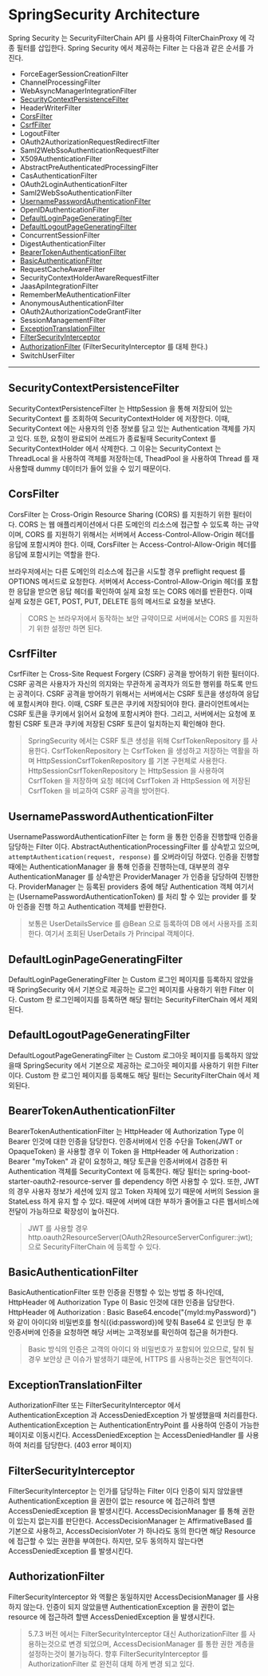 # SpringSecurity Architecture

Spring Security 는 SecurityFilterChain API 를 사용하여 FilterChainProxy 에 각종 필터를 삽입한다.
Spring Security 에서 제공하는 Filter 는 다음과 같은 순서를 가진다.

- ForceEagerSessionCreationFilter
- ChannelProcessingFilter
- WebAsyncManagerIntegrationFilter
- [SecurityContextPersistenceFilter](#securitycontextpersistencefilter)
- HeaderWriterFilter
- [CorsFilter](#corsfilter)
- [CsrfFilter](#csrffilter)
- LogoutFilter
- OAuth2AuthorizationRequestRedirectFilter
- Saml2WebSsoAuthenticationRequestFilter
- X509AuthenticationFilter
- AbstractPreAuthenticatedProcessingFilter
- CasAuthenticationFilter
- OAuth2LoginAuthenticationFilter
- Saml2WebSsoAuthenticationFilter
- [UsernamePasswordAuthenticationFilter](#usernamepasswordauthenticationfilter)
- OpenIDAuthenticationFilter
- [DefaultLoginPageGeneratingFilter](#defaultloginpagegeneratingfilter)
- [DefaultLogoutPageGeneratingFilter](#defaultlogoutpagegeneratingfilter)
- ConcurrentSessionFilter
- DigestAuthenticationFilter
- [BearerTokenAuthenticationFilter](#bearertokenauthenticationfilter)
- [BasicAuthenticationFilter](#basicauthenticationfilter)
- RequestCacheAwareFilter
- SecurityContextHolderAwareRequestFilter
- JaasApiIntegrationFilter
- RememberMeAuthenticationFilter
- AnonymousAuthenticationFilter
- OAuth2AuthorizationCodeGrantFilter
- SessionManagementFilter
- [ExceptionTranslationFilter](#exceptiontranslationfilter)
- [FilterSecurityInterceptor](#filtersecurityinterceptor)
- [AuthorizationFilter](#authorizationfilter) (FilterSecurityInterceptor 를 대체 한다.)
- SwitchUserFilter

___
## SecurityContextPersistenceFilter
SecurityContextPersistenceFilter 는 HttpSession 을 통해 저장되어 있는 SecurityContext 를 조회하여
SecurityContextHolder 에 저장한다. 이때, SecurityContext 에는 사용자의 인증 정보를 담고 있는 Authentication 객체를 가지고 있다.
또한, 요청이 완료되어 쓰레드가 종료될때 SecurityContext 를 SecurityContextHolder 에서 삭제한다.
그 이유는 SecurityContext 는 ThreadLocal 을 사용하여 객체를 저장하는데, 
TheadPool 을 사용하여 Thread 를 재사용할때 dummy 데이터가 들어 있을 수 있기 때문이다.

## CorsFilter
CorsFilter 는 Cross-Origin Resource Sharing (CORS) 를 지원하기 위한 필터이다.
CORS 는 웹 애플리케이션에서 다른 도메인의 리소스에 접근할 수 있도록 하는 규약이며, 
CORS 를 지원하기 위해서는 서버에서 Access-Control-Allow-Origin 헤더를 응답에 포함시켜야 한다.
이때, CorsFilter 는 Access-Control-Allow-Origin 헤더를 응답에 포함시키는 역할을 한다.

브라우저에서는 다른 도메인의 리소스에 접근을 시도할 경우 preflight request 를 OPTIONS 메서드로 요청한다.
서버에서 Access-Control-Allow-Origin 헤더를 포함한 응답을 받으면 응답 헤더를 확인하여 실제 요청 또는 CORS 에러를 반환한다.
이때 실제 요청은 GET, POST, PUT, DELETE 등의 메서드로 요청을 보낸다.
> CORS 는 브라우저에서 동작하는 보안 규약이므로 서버에서는 CORS 를 지원하기 위한 설정만 하면 된다.

## CsrfFilter
CsrfFilter 는 Cross-Site Request Forgery (CSRF) 공격을 방어하기 위한 필터이다.
CSRF 공격은 사용자가 자신의 의지와는 무관하게 공격자가 의도한 행위를 하도록 만드는 공격이다.
CSRF 공격을 방어하기 위해서는 서버에서는 CSRF 토큰을 생성하여 응답에 포함시켜야 한다.
이때, CSRF 토큰은 쿠키에 저장되어야 한다.
클라이언트에서는 CSRF 토큰을 쿠키에서 읽어서 요청에 포함시켜야 한다.
그리고, 서버에서는 요청에 포함된 CSRF 토큰과 쿠키에 저장된 CSRF 토큰이 일치하는지 확인해야 한다.

> SpringSecurity 에서는 CSRF 토큰 생성을 위해 CsrfTokenRepository 를 사용한다. 
> CsrfTokenRepository 는 CsrfToken 을 생성하고 저장하는 역활을 하며 HttpSessionCsrfTokenRepository 를 기본 구현체로 사용한다.
> HttpSessionCsrfTokenRepository 는 HttpSession 을 사용하여 CsrfToken 을 저장하며 요청 헤더에 CsrfToken 과 HttpSession 에 
> 저장된 CsrfToken 을 비교하여 CSRF 공격을 방어한다.

## UsernamePasswordAuthenticationFilter
UsernamePasswordAuthenticationFilter 는 form 을 통한 인증을 진행할때 인증을 담당하는 Filter 이다.
AbstractAuthenticationProcessingFilter 를 상속받고 있으며, `attemptAuthentication(request, response)` 를 오버라이딩 하였다.
인증을 진행할때에는 AuthenticationManager 을 통해 인증을 진행하는데, 대부분의 경우 AuthenticationManager 를 상속받은 
ProviderManager 가 인증을 담당하여 진행한다.
ProviderManager 는 등록된 providers 중에 해당 Authentication 객체 여기서는 (UsernamePasswordAuthenticationToken) 를
처리 할 수 있는 provider 를 찾아 인증을 진행 하고 Authentication 객체를 반환한다.
> 보통은 UserDetailsService 를 @Bean 으로 등록하여 DB 에서 사용자를 조회한다.
> 여기서 조회된 UserDetails 가 Principal 객체이다. 

## DefaultLoginPageGeneratingFilter
DefaultLoginPageGeneratingFilter 는 Custom 로그인 페이지를 등록하지 않았을때 SpringSecurity 에서 기본으로 제공하는 로그인 
페이지를 사용하기 위한 Filter 이다. Custom 한 로그인페이지를 등록하면 해당 필터는 SecurityFilterChain 에서 제외된다.

## DefaultLogoutPageGeneratingFilter
DefaultLogoutPageGeneratingFilter 는 Custom 로그아웃 페이지를 등록하지 않았을때 SpringSecurity 에서 기본으로 제공하는 로그아웃
페이지를 사용하기 위한 Filter 이다. Custom 한 로그인 페이지를 등록해도 해당 필터는 SecurityFilterChain 에서 제외된다.

## BearerTokenAuthenticationFilter
BearerTokenAuthenticationFilter 는 HttpHeader 에 Authorization Type 이 Bearer 인것에 대한 인증을 담당한다.
인증서버에서 인증 수단을 Token(JWT or OpaqueToken) 을 사용할 경우 이 Token 을 HttpHeader 에 Authorization : Bearer "myToken" 과 같이 요청하고, 
해당 토큰을 인증서버에서 검증한 뒤 Authentication 객체를 SecurityContext 에 등록한다.
해당 필터는 spring-boot-starter-oauth2-resource-server 를 dependency 하면 사용할 수 있다. 
또한, JWT 의 경우 사용자 정보가 세션에 있지 않고 Token 자체에 있기 때문에 서버의 Session 을 StateLess 하게 유지 할 수 있다.
때문에 서버에 대한 부하가 줄어들고 다른 웹서비스에 전달이 가능하므로 확장성이 높아진다.
> JWT 를 사용할 경우 http.oauth2ResourceServer(OAuth2ResourceServerConfigurer::jwt); 으로 SecurityFilterChain 에 등록할 수 있다.

## BasicAuthenticationFilter
BasicAuthenticationFilter 또한 인증을 진행할 수 있는 방법 중 하나인데, HttpHeader 에 Authorization Type 이 Basic 인것에 대한 인증을 담당한다.
HttpHeader 에 Authorization : Basic Base64.encode("{myId:myPassword}") 와 같이 아이디와 비밀번호를 형식({id:password})에 맞춰 
Base64 로 인코딩 한 후 인증서버에 인증을 요청하면 해당 서버는 고객정보를 확인하여 접근을 허가한다.
> Basic 방식의 인증은 고객의 아이디 와 비밀번호가 포함되어 있으므로, 탈취 될경우 보안상 큰 이슈가 발생하기 떄문에, HTTPS 를 사용하는것은 필연적이다.

## ExceptionTranslationFilter
AuthorizationFilter 또는 FilterSecurityInterceptor 에서 AuthenticationException 과 
AccessDeniedException 가 발생했을때 처리를한다.
AuthenticationException 는 AuthenticationEntryPoint 를 사용하여 인증이 가능한 페이지로 이동시킨다.
AccessDeniedException 는 AccessDeniedHandler 를 사용하여 처리를 담당한다. (403 error 페이지)

## FilterSecurityInterceptor
FilterSecurityInterceptor 는 인가를 담당하는 Filter 이다
인증이 되지 않았을땐 AuthenticationException 을
권한이 없는 resource 에 접근하려 할땐 AccessDeniedException 을 발생시킨다.
AccessDecisionManager 를 통해 권한이 있는지 없는지를 판단한다.
AccessDecisionManager 는 AffirmativeBased 를 기본으로 사용하고,
AccessDecisionVoter 가 하나라도 동의 한다면 해당 Resource 에 접근할 수 있는 권한을 부여한다.
하지만, 모두 동의하지 않는다면 AccessDeniedException 를 발생시킨다.

## AuthorizationFilter
FilterSecurityInterceptor 와 역활은 동일하지만 AccessDecisionManager 를 사용하지 않는다.
인증이 되지 않았을땐 AuthenticationException 을
권한이 없는 resource 에 접근하려 할땐 AccessDeniedException 을 발생시킨다. 
> 5.7.3 버전 에서는 FilterSecurityInterceptor 대신 AuthorizationFilter 를 사용하는것으로 변경 되었으며,
> AccessDecisionManager 를 통한 권한 계층을 설정하는것이 불가능하다. 향후 FilterSecurityInterceptor 를 AuthorizationFilter 로
> 완전히 대체 하게 변경 되고 있다.